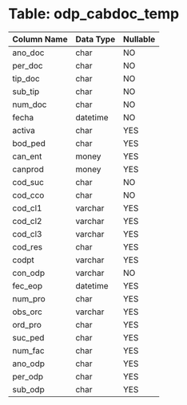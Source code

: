# Table: odp_cabdoc_temp

| Column Name | Data Type | Nullable |
|-------------|-----------|----------|
| ano_doc | char | NO |
| per_doc | char | NO |
| tip_doc | char | NO |
| sub_tip | char | NO |
| num_doc | char | NO |
| fecha | datetime | NO |
| activa | char | YES |
| bod_ped | char | YES |
| can_ent | money | YES |
| canprod | money | YES |
| cod_suc | char | NO |
| cod_cco | char | NO |
| cod_cl1 | varchar | YES |
| cod_cl2 | varchar | YES |
| cod_cl3 | varchar | YES |
| cod_res | char | YES |
| codpt | varchar | YES |
| con_odp | varchar | NO |
| fec_eop | datetime | YES |
| num_pro | char | YES |
| obs_orc | varchar | YES |
| ord_pro | char | YES |
| suc_ped | char | YES |
| num_fac | char | YES |
| ano_odp | char | YES |
| per_odp | char | YES |
| sub_odp | char | YES |
